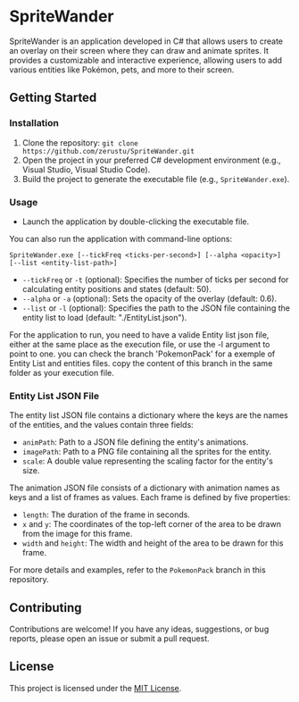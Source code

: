 # SpriteWander

SpriteWander is an application developed in C# that allows users to create an overlay on their screen where they can draw and animate sprites. It provides a customizable and interactive experience, allowing users to add various entities like Pokémon, pets, and more to their screen.

## Getting Started

### Installation

1. Clone the repository: `git clone https://github.com/zerustu/SpriteWander.git`
2. Open the project in your preferred C# development environment (e.g., Visual Studio, Visual Studio Code).
3. Build the project to generate the executable file (e.g., `SpriteWander.exe`).

### Usage

- Launch the application by double-clicking the executable file.

You can also run the application with command-line options:

```SpriteWander.exe [--tickFreq <ticks-per-second>] [--alpha <opacity>] [--list <entity-list-path>]```

- `--tickFreq` or `-t` (optional): Specifies the number of ticks per second for calculating entity positions and states (default: 50).
- `--alpha` or `-a` (optional): Sets the opacity of the overlay (default: 0.6).
- `--list` or `-l` (optional): Specifies the path to the JSON file containing the entity list to load (default: "./EntityList.json").

For the application to run, you need to have a valide Entity list json file, either at the same place as the execution file, or use the -l argument to point to one.
you can check the branch 'PokemonPack' for a exemple of Entity List and entities files. copy the content of this branch in the same folder as your execution file.

### Entity List JSON File

The entity list JSON file contains a dictionary where the keys are the names of the entities, and the values contain three fields:

- `animPath`: Path to a JSON file defining the entity's animations.
- `imagePath`: Path to a PNG file containing all the sprites for the entity.
- `scale`: A double value representing the scaling factor for the entity's size.

The animation JSON file consists of a dictionary with animation names as keys and a list of frames as values. Each frame is defined by five properties:

- `length`: The duration of the frame in seconds.
- `x` and `y`: The coordinates of the top-left corner of the area to be drawn from the image for this frame.
- `width` and `height`: The width and height of the area to be drawn for this frame.

For more details and examples, refer to the `PokemonPack` branch in this repository.

## Contributing

Contributions are welcome! If you have any ideas, suggestions, or bug reports, please open an issue or submit a pull request.


## License

This project is licensed under the [MIT License](LICENSE).
